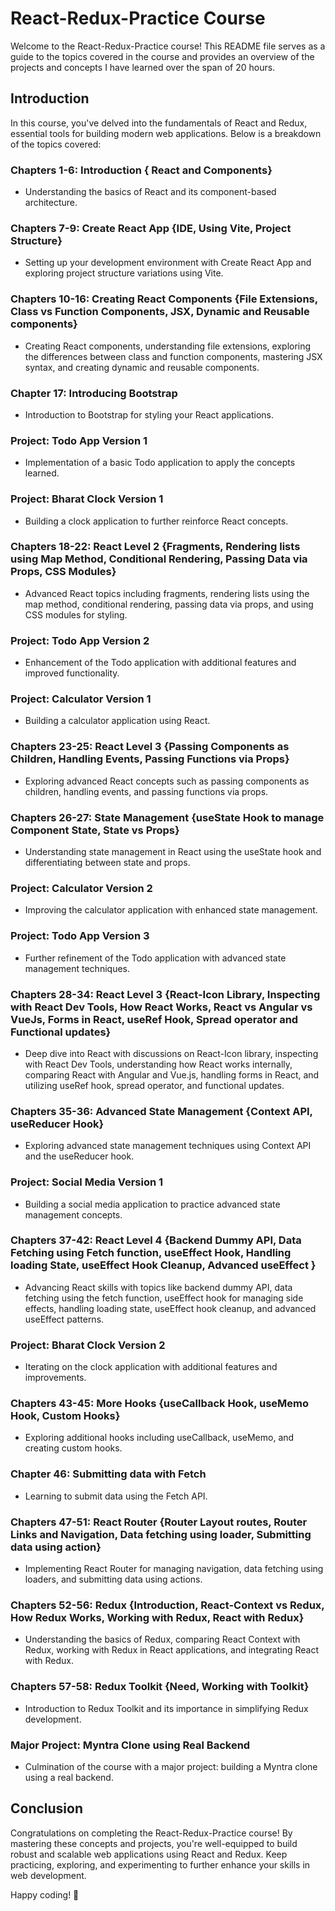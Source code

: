# React-Redux-Practice Course

Welcome to the React-Redux-Practice course! This README file serves as a guide to the topics covered in the course and provides an overview of the projects and concepts I have learned over the span of 20 hours. 

## Introduction

In this course, you've delved into the fundamentals of React and Redux, essential tools for building modern web applications. Below is a breakdown of the topics covered:

### Chapters 1-6: Introduction { React and Components}
- Understanding the basics of React and its component-based architecture.

### Chapters 7-9: Create React App {IDE, Using Vite, Project Structure}
- Setting up your development environment with Create React App and exploring project structure variations using Vite.

### Chapters 10-16: Creating React Components {File Extensions, Class vs Function Components, JSX, Dynamic and Reusable components}
- Creating React components, understanding file extensions, exploring the differences between class and function components, mastering JSX syntax, and creating dynamic and reusable components.

### Chapter 17: Introducing Bootstrap
- Introduction to Bootstrap for styling your React applications.

### Project: Todo App Version 1
- Implementation of a basic Todo application to apply the concepts learned.

### Project: Bharat Clock Version 1
- Building a clock application to further reinforce React concepts.

### Chapters 18-22: React Level 2 {Fragments, Rendering lists using Map Method, Conditional Rendering, Passing Data via Props, CSS Modules}
- Advanced React topics including fragments, rendering lists using the map method, conditional rendering, passing data via props, and using CSS modules for styling.

### Project: Todo App Version 2
- Enhancement of the Todo application with additional features and improved functionality.

### Project: Calculator Version 1
- Building a calculator application using React.

### Chapters 23-25: React Level 3 {Passing Components as Children, Handling Events, Passing Functions via Props}
- Exploring advanced React concepts such as passing components as children, handling events, and passing functions via props.

### Chapters 26-27: State Management {useState Hook to manage Component State, State vs Props}
- Understanding state management in React using the useState hook and differentiating between state and props.

### Project: Calculator Version 2
- Improving the calculator application with enhanced state management.

### Project: Todo App Version 3
- Further refinement of the Todo application with advanced state management techniques.

### Chapters 28-34: React Level 3 {React-Icon Library, Inspecting with React Dev Tools, How React Works, React vs Angular vs VueJs, Forms in React, useRef Hook, Spread operator and Functional updates}
- Deep dive into React with discussions on React-Icon library, inspecting with React Dev Tools, understanding how React works internally, comparing React with Angular and Vue.js, handling forms in React, and utilizing useRef hook, spread operator, and functional updates.

### Chapters 35-36: Advanced State Management {Context API, useReducer Hook}
- Exploring advanced state management techniques using Context API and the useReducer hook.

### Project: Social Media Version 1
- Building a social media application to practice advanced state management concepts.

### Chapters 37-42: React Level 4 {Backend Dummy API, Data Fetching using Fetch function, useEffect Hook, Handling loading State, useEffect Hook Cleanup, Advanced useEffect }
- Advancing React skills with topics like backend dummy API, data fetching using the fetch function, useEffect hook for managing side effects, handling loading state, useEffect hook cleanup, and advanced useEffect patterns.

### Project: Bharat Clock Version 2
- Iterating on the clock application with additional features and improvements.

### Chapters 43-45: More Hooks {useCallback Hook, useMemo Hook, Custom Hooks}
- Exploring additional hooks including useCallback, useMemo, and creating custom hooks.

### Chapter 46: Submitting data with Fetch
- Learning to submit data using the Fetch API.

### Chapters 47-51: React Router {Router Layout routes, Router Links and Navigation, Data fetching using loader, Submitting data using action}
- Implementing React Router for managing navigation, data fetching using loaders, and submitting data using actions.

### Chapters 52-56: Redux {Introduction, React-Context vs Redux, How Redux Works, Working with Redux, React with Redux}
- Understanding the basics of Redux, comparing React Context with Redux, working with Redux in React applications, and integrating React with Redux.

### Chapters 57-58: Redux Toolkit {Need, Working with Toolkit}
- Introduction to Redux Toolkit and its importance in simplifying Redux development.

### Major Project: Myntra Clone using Real Backend
- Culmination of the course with a major project: building a Myntra clone using a real backend.

## Conclusion

Congratulations on completing the React-Redux-Practice course! By mastering these concepts and projects, you're well-equipped to build robust and scalable web applications using React and Redux. Keep practicing, exploring, and experimenting to further enhance your skills in web development.

Happy coding! 🚀